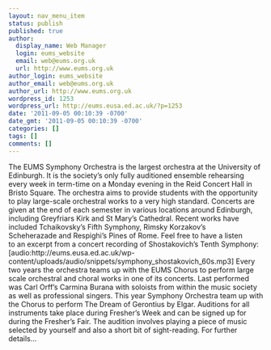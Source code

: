 ```yaml
---
layout: nav_menu_item
status: publish
published: true
author:
  display_name: Web Manager
  login: eums_website
  email: web@eums.org.uk
  url: http://www.eums.org.uk
author_login: eums_website
author_email: web@eums.org.uk
author_url: http://www.eums.org.uk
wordpress_id: 1253
wordpress_url: http://eums.eusa.ed.ac.uk/?p=1253
date: '2011-09-05 00:10:39 -0700'
date_gmt: '2011-09-05 00:10:39 -0700'
categories: []
tags: []
comments: []
---
```

<p>The EUMS Symphony Orchestra is the largest orchestra at the University of Edinburgh. It is the society&rsquo;s only fully auditioned ensemble rehearsing every week in term-time on a Monday evening in the Reid Concert Hall in Bristo Square. The orchestra aims to provide students with the opportunity to play large-scale orchestral works to a very high standard. Concerts are given at the end of each semester in various locations around Edinburgh, including Greyfriars Kirk and St Mary&rsquo;s Cathedral. Recent works have included&nbsp;Tchaikovsky&rsquo;s&nbsp;Fifth Symphony,&nbsp;Rimsky Korzakov&rsquo;s Scheherazade&nbsp;and&nbsp;Respighi&rsquo;s Pines of Rome. Feel free to have a listen to&nbsp;an&nbsp;excerpt&nbsp;from a concert recording of Shostakovich&rsquo;s Tenth Symphony: [audio:http:&#47;&#47;eums.eusa.ed.ac.uk&#47;wp-content&#47;uploads&#47;audio&#47;snippets&#47;symphony_shostakovich_60s.mp3] Every two years the orchestra teams up with the EUMS Chorus to perform large scale orchestral and choral works in one of its concerts. Last performed was&nbsp;Carl Orff&rsquo;s Carmina Burana&nbsp;with soloists from within the music society as well as professional singers. This year Symphony Orchestra team up with the Chorus to perform&nbsp;The Dream of Gerontius by Elgar. Auditions for all instruments take place during Fresher&rsquo;s Week and can be signed up for during the Fresher&rsquo;s Fair. The audition involves playing a piece of music selected by yourself and also a short bit of sight-reading. For further details&hellip;</p>
